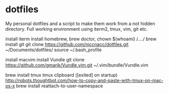 dotfiles
========

My personal dotfiles and a script to make them work from a not hidden directory.
Full working environment using iterm2, tmux, vim, git etc.

install iterm
install homebrew, brew doctor, chown $(whoami) /..../
brew install git
git clone https://github.com/niccnacc/dotfiles.git ~/Documents/dotfiles/
source ~/.bash_profile

install macvim
install Vundle git clone https://github.com/gmarik/Vundle.vim.git ~/.vim/bundle/Vundle.vim

brew install tmux
tmux clipboard ([exited] on startup)
http://robots.thoughtbot.com/how-to-copy-and-paste-with-tmux-on-mac-os-x
brew install reattach-to-user-namespace
